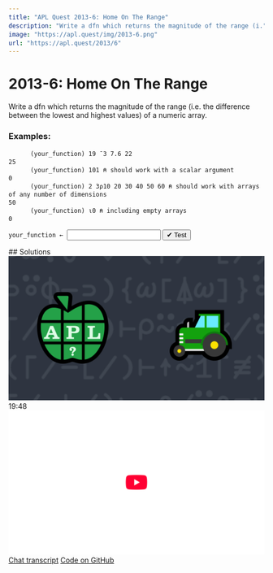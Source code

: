 ```yaml
---
title: "APL Quest 2013-6: Home On The Range"
description: "Write a dfn which returns the magnitude of the range (i."
image: "https://apl.quest/img/2013-6.png"
url: "https://apl.quest/2013/6"
---
```


# <span class=s>2013-</span>6: Home On The Range

Write a dfn which returns the magnitude of the range (i.e. the difference between the lowest and
highest values) of a numeric array.

### Examples:

```APL
      (your_function) 19 ¯3 7.6 22
25
      (your_function) 101 ⍝ should work with a scalar argument
0
      (your_function) 2 3⍴10 20 30 40 50 60 ⍝ should work with arrays of any number of dimensions
50
      (your_function) ⍳0 ⍝ including empty arrays
0
```
<div class="pdiv">
  <code onclick="p_Input.focus()">your_function ← </code><input id="p_Input" autocomplete="off" spellcheck="false" oninput="this.parentElement.querySelector`button`.disabled=false;localStorage.setItem(window.location.pathname,this.value)" onkeypress="subm(event)">
  <button onclick="alert$.next`Testing…`;submitSolution`p`" class="md-button md-button--primary">&#x2714; Test</button>
</div>
<p id="p_Output"></p>
## Solutions
<div onclick="play(this)" title="Video on YouTube" class="yt">
<img alt="Video Thumbnail" src="../../img/2013-6.png">
<time>19:48</time>
<img alt="YouTube" src="../../img/yt-big.png">
</div>
<a href="https://chat.stackexchange.com/transcript/52405?m=60624938#60624938" target="_blank" class="md-button md-button--primary">Chat transcript</a>
<a href="https://github.com/abrudz/apl_quest/blob/main/2013/6.apl" target="_blank" class="md-button md-button--primary right">Code on GitHub</a>

<script>
    testCases={"a":["19 ¯3 7.6 22","101","¯5+⍳10","?5⍴50","2 3⍴10 20 30 40 50 60","5 5⍴?25⍴100"],"b":["0","⌽19 ¯3 7.6 22","3.1415","10⍴0","14.2 9 ¯3 3.1 0 ¯1.1"],"f":"{{(⊃⌽⍵)-⊃⍵}(,⍵)[⍋,⍵]}"}
    p_Input.value=localStorage.getItem(window.location.pathname)
    play=e=>e.outerHTML=`<iframe src="https://www.youtube.com/embed/36HlHsEjUIQ?list=PLYKQVqyrAEj9wDIUyLDGtDAFTKY38BUMN&autoplay=1" title="<span class=s>2013-</span>6: Home On The Range (APL Quest 2013-6)" frameborder="0" allow="accelerometer; autoplay; clipboard-write; encrypted-media; gyroscope; picture-in-picture; web-share" referrerpolicy="strict-origin-when-cross-origin" allowfullscreen></iframe>`
</script>
